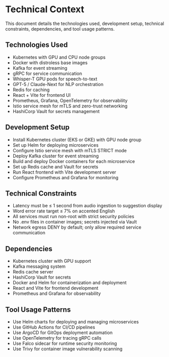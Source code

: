 # Technical Context

This document details the technologies used, development setup, technical constraints, dependencies, and tool usage patterns.

## Technologies Used

- Kubernetes with GPU and CPU node groups
- Docker with distroless base images
- Kafka for event streaming
- gRPC for service communication
- Whisper-T GPU pods for speech-to-text
- GPT-5 / Claude-Next for NLP orchestration
- Redis for caching
- React + Vite for frontend UI
- Prometheus, Grafana, OpenTelemetry for observability
- Istio service mesh for mTLS and zero-trust networking
- HashiCorp Vault for secrets management

## Development Setup

- Install Kubernetes cluster (EKS or GKE) with GPU node group
- Set up Helm for deploying microservices
- Configure Istio service mesh with mTLS STRICT mode
- Deploy Kafka cluster for event streaming
- Build and deploy Docker containers for each microservice
- Set up Redis cache and Vault for secrets
- Run React frontend with Vite development server
- Configure Prometheus and Grafana for monitoring

## Technical Constraints

- Latency must be ≤ 1 second from audio ingestion to suggestion display
- Word error rate target ≤ 7% on accented English
- All services must run non-root with strict security policies
- No .env files in container images; secrets injected via Vault
- Network egress DENY by default; only allow required service communication

## Dependencies

- Kubernetes cluster with GPU support
- Kafka messaging system
- Redis cache server
- HashiCorp Vault for secrets
- Docker and Helm for containerization and deployment
- React and Vite for frontend development
- Prometheus and Grafana for observability

## Tool Usage Patterns

- Use Helm charts for deploying and managing microservices
- Use GitHub Actions for CI/CD pipelines
- Use ArgoCD for GitOps deployment automation
- Use OpenTelemetry for tracing gRPC calls
- Use Falco sidecar for runtime security monitoring
- Use Trivy for container image vulnerability scanning
